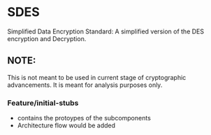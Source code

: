 # SDES
Simplified Data Encryption Standard: A simplified version of the DES encryption and Decryption.

## NOTE:
This is not meant to be used in current stage of cryptographic advancements. It is meant for analysis purposes only.

### Feature/initial-stubs
- contains the protoypes of the subcomponents
- Architecture flow would be added
